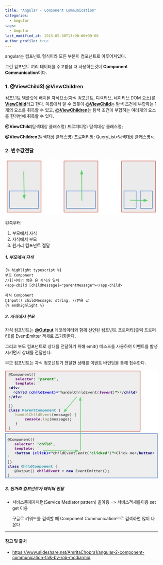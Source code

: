 ```yaml
---
title: "Angular - Component Communication"
categories: 
  - Angular
tags:
  - Angular
last_modified_at: 2018-05-30T13:00:00+09:00
author_profile: true
---
```

angular는 컴포넌트 형식이라 모든 부분이 컴포넌트로 이루어져있다.

그런 컴포넌트 끼리 데이터를 주고받을 때 사용하는것이 **Component Communication**이다.

### 1. @ViewChild와 @ViewChildren

컴포넌트 템플릿에 배치된 자식요소(자식 컴포넌트, 디렉티브, 네이티브 DOM 요소)를 [**ViewChild**](https://angular.io/api/core/ViewChild)라고 한다. 이름에서 알 수 있듯이 [**@ViewChild**](https://angular.io/api/core/ViewChild)는 탐색 조건에 부합하는 1개의 요소를 취득할 수 있고, [**@ViewChildren**](https://angular.io/api/core/ViewChildren)는 탐색 조건에 부합하는 여러개의 요소를 한꺼번에 취득할 수 있다.

**@ViewChild**(탐색대상 클래스명) 프로퍼티명: 탐색대상 클래스명;

**@ViewChildren**(탐색대상 클래스명) 프로퍼티명: QueryList<탐색대상 클래스명>;

### 2. 변수값전달

![1](/assets/img/posts/angular/componentCommu/1.png)

왼쪽부터
1. 부모에서 자식
2. 자식에서 부모
3. 원거리 컴포넌트 절달

##### 1. 부모에서 자식

    {% highlight typescript %}    
    부모 Component
    //[]사이의 명은 은 자식과 일치
    <app-child [childMessage]="parentMessage"></app-child> 

    자식 Component
    @Input() childMessage: string; //받을 값
    {% endhighlight %}

##### 2. 자식에서 부모

자식 컴포넌트는 [**@Output**](https://angular.io/api/core/Output) 데코레이터와 함께 선언된 컴포넌트 프로퍼티(출력 프로퍼티)를 EventEmitter 객체로 초기화한다. 

그리고 부모 컴포넌트로 상태를 전달하기 위해 emit() 메소드를 사용하여 이벤트를 발생시키면서 상태를 전달한다. 

부모 컴포넌트는 자식 컴포넌트가 전달한 상태를 이벤트 바인딩을 통해 접수한다.

![2](/assets/img/posts/angular/componentCommu/2.png)


##### 3. 원거리 컴포넌트가 데이터 전달

 - 서비스중재자패턴(Service Mediator pattern) 을이용
    => 서비스객체를이용 set get 이용

    구글로 키워드를 검색할 때 Component Communication으로 검색하면 많이 나온다

---
#### 참고 및 출처
- <https://www.slideshare.net/AmritaChopra1/angular-2-component-communication-talk-by-rob-mcdiarmid>
